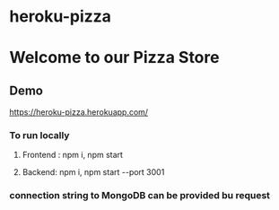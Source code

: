 
# heroku-pizza

# Welcome to our Pizza Store

## Demo

https://heroku-pizza.herokuapp.com/

### To run locally

1. Frontend :
   npm i,
   npm start
  
2. Backend: 
   npm i,
   npm start --port 3001
   
### connection string to MongoDB can be provided bu request

